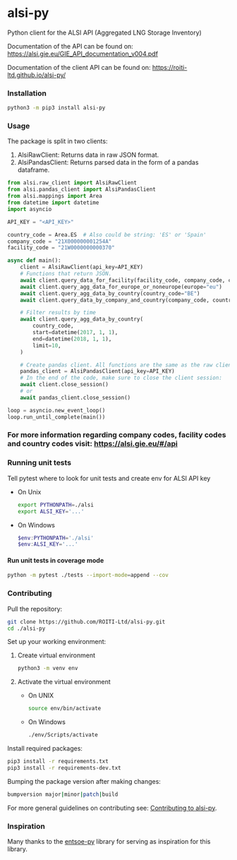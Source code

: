 # alsi-py

Python client for the ALSI API (Aggregated LNG Storage Inventory)

Documentation of the API can be found on: <https://alsi.gie.eu/GIE_API_documentation_v004.pdf>

Documentation of the client API can be found on: <https://roiti-ltd.github.io/alsi-py/>

### Installation

```sh
python3 -m pip3 install alsi-py
```

### Usage

The package is split in two clients:

1. AlsiRawClient: Returns data in raw JSON format.
2. AlsiPandasClient: Returns parsed data in the form of a pandas dataframe.

```python
from alsi.raw_client import AlsiRawClient
from alsi.pandas_client import AlsiPandasClient
from alsi.mappings import Area
from datetime import datetime
import asyncio

API_KEY = "<API_KEY>"

country_code = Area.ES  # Also could be string: 'ES' or 'Spain'
company_code = "21X000000001254A"
facility_code = "21W0000000000370"

async def main():
    client = AlsiRawClient(api_key=API_KEY)
    # Functions that return JSON.
    await client.query_data_for_facility(facility_code, company_code, country_code)
    await client.query_agg_data_for_europe_or_noneurope(europe="eu")
    await client.query_agg_data_by_country(country_code="BE")
    await client.query_data_by_company_and_country(company_code, country_code)

    # Filter results by time
    await client.query_agg_data_by_country(
        country_code,
        start=datetime(2017, 1, 1),
        end=datetime(2018, 1, 1),
        limit=10,
    )

    # Create pandas client. All functions are the same as the raw client.
    pandas_client = AlsiPandasClient(api_key=API_KEY)
    # In the end of the code, make sure to close the client session:
    await client.close_session()
    # or
    await pandas_client.close_session()

loop = asyncio.new_event_loop()
loop.run_until_complete(main())
```

### For more information regarding company codes, facility codes and country codes visit: <https://alsi.gie.eu/#/api>

### Running unit tests

Tell pytest where to look for unit tests and create env for ALSI API key

* On Unix
  
    ```bash
    export PYTHONPATH=./alsi
    export ALSI_KEY='...'
    ```

* On Windows
  
    ```powershell
    $env:PYTHONPATH='./alsi'
    $env:ALSI_KEY='...'
    ```

#### Run unit tests in coverage mode

```sh
python -m pytest ./tests --import-mode=append --cov
```

### Contributing

Pull the repository:

```sh
git clone https://github.com/ROITI-Ltd/alsi-py.git
cd ./alsi-py
```

Set up your working environment:

1. Create virtual environment

    ```sh
    python3 -m venv env
    ```

2. Activate the virtual environment
   * On UNIX

        ```bash
        source env/bin/activate
        ```

   * On Windows
  
        ```sh
        ./env/Scripts/activate
        ```

Install required packages:

```sh
pip3 install -r requirements.txt
pip3 install -r requirements-dev.txt
```

Bumping the package version after making changes:

```sh
bumpversion major|minor|patch|build 
```

For more general guidelines on contributing see: [Contributing to alsi-py](https://github.com/ROITI-Ltd/alsi-py/blob/main/CONTRIBUTING.md).

### Inspiration

Many thanks to the [entsoe-py](https://github.com/EnergieID/entsoe-py) library for serving as inspiration for this library.
